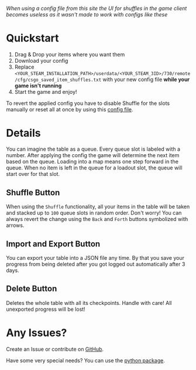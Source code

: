 ###### _When using a config file from this site the UI for shuffles in the game client becomes useless as it wasn't made to work with configs like these_

# Quickstart

1. Drag & Drop your items where you want them
2. Download your config
3. Replace `<YOUR_STEAM_INSTALLATION_PATH>/userdata/<YOUR_STEAM_3ID>/730/remote/cfg/csgo_saved_item_shuffles.txt` with your new config file **while your game isn't running**
4. Start the game and enjoy!

To revert the applied config you have to disable Shuffle for the slots manually or reset all at once by using this [config file](https://csgoinvshuffle.kreyoo.dev/csgo_saved_item_shuffles.txt).

# Details

You can imagine the table as a queue. Every queue slot is labeled with a number. After applying the config the game will determine the next item based on the queue.
Loading into a map means one step forward in the queue. When no item is left in the queue for a loadout slot, the queue will start over for that slot.

## Shuffle Button

When using the `Shuffle` functionality, all your items in the table will be taken and stacked up to `100` queue slots in random order.
Don't worry! You can always revert the change using the `Back` and `Forth` buttons symbolized with arrows.

## Import and Export Button

You can export your table into a JSON file any time. By that you save your progress from being deleted after you got logged out automatically after 3 days.

## Delete Button

Deletes the whole table with all its checkpoints.
Handle with care! All unexported progress will be lost!

# Any Issues?

Create an Issue or contribute on [GitHub](https://github.com/kreyoo/csgo-inv-shuffle-web).

Have some very special needs?
You can use the [python package](https://github.com/kreyoo/csgo-inv-shuffle).

